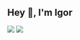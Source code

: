 ## Hey 👋, I'm Igor


<a href="https://twitter.com/igorfarau" target="blank"><img src="https://img.shields.io/badge/Twitter-1DA1F2?style=for-the-badge&logo=twitter&logoColor=white"></a>
<a href="https://instagram.com/igorfarau" target="blank"><img src="https://img.shields.io/badge/Instagram-E4405F?style=for-the-badge&logo=instagram&logoColor=white" /></a>



<!---
igorfarau/igorfarau is a ✨ special ✨ repository because its `README.md` (this file) appears on your GitHub profile.
You can click the Preview link to take a look at your changes.
--->
